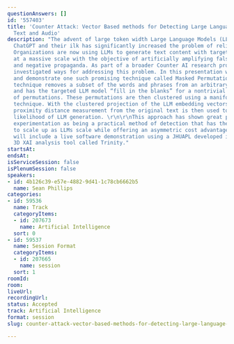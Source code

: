 ```yaml
---
questionAnswers: []
id: '557403'
title: 'Counter Attack: Vector Based methods for Detecting Large Language Model Generated
  Text and Audio'
description: "The advent of large token width Large Language Models (LLMs) such as
  ChatGPT and their ilk has significantly increased the problem of reliable detection.
  Organizations are now using LLMs to generate text content with targeted precision
  at a massive scale with the objective of artificially amplifying false narratives
  and negative propaganda. As part of a broader Counter AI research program we have
  investigated ways for addressing this problem. In this presentation we will discuss
  and demonstrate one such promising technique called Masked Permutations. \r\n\r\nThis
  technique removes a subset of the words and phrases from an arbitrary input text
  and has the targeted LLM model “fill in the blanks” for a nontrivial collection
  of permutations. These permutations are then clustered using a manifold approximation
  technique. With the clustered projection of the LLM embedding vectors in hand, a
  proximity distance measurement from the original text is then used to determine
  likelihood of LLM generation. \r\n\r\nThis approach has shown great potential in
  experimentation as being a practical method of detection that has the potential
  to scale up as LLMs scale while offering an asymmetric cost advantage. The discussion
  will include a live software demonstration using a JHUAPL developed interactive
  3D XAI analysis tool called Trinity."
startsAt: 
endsAt: 
isServiceSession: false
isPlenumSession: false
speakers:
- id: 4b126c39-e57e-4882-9d41-1c78cb6662b5
  name: Sean Phillips
categories:
- id: 59536
  name: Track
  categoryItems:
  - id: 207673
    name: Artificial Intelligence
  sort: 0
- id: 59537
  name: Session Format
  categoryItems:
  - id: 207665
    name: session
  sort: 1
roomId: 
room: 
liveUrl: 
recordingUrl: 
status: Accepted
track: Artificial Intelligence
format: session
slug: counter-attack-vector-based-methods-for-detecting-large-language-model-generated-text-and-audio

---
```

